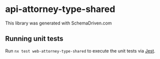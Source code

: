 
# api-attorney-type-shared

This library was generated with SchemaDriven.com

## Running unit tests

Run `nx test web-attorney-type-shared` to execute the unit tests via [Jest](https://jestjs.io).


